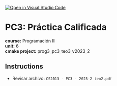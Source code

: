 [![Open in Visual Studio Code](https://classroom.github.com/assets/open-in-vscode-718a45dd9cf7e7f842a935f5ebbe5719a5e09af4491e668f4dbf3b35d5cca122.svg)](https://classroom.github.com/online_ide?assignment_repo_id=13118376&assignment_repo_type=AssignmentRepo)
# PC3: Práctica Calificada
**course:** Programación III  
**unit:** 6  
**cmake project:** prog3_pc3_teo3_v2023_2
## Instructions
- Revisar archivo: `CS2013 - PC3 - 2023-2 teo2.pdf`
